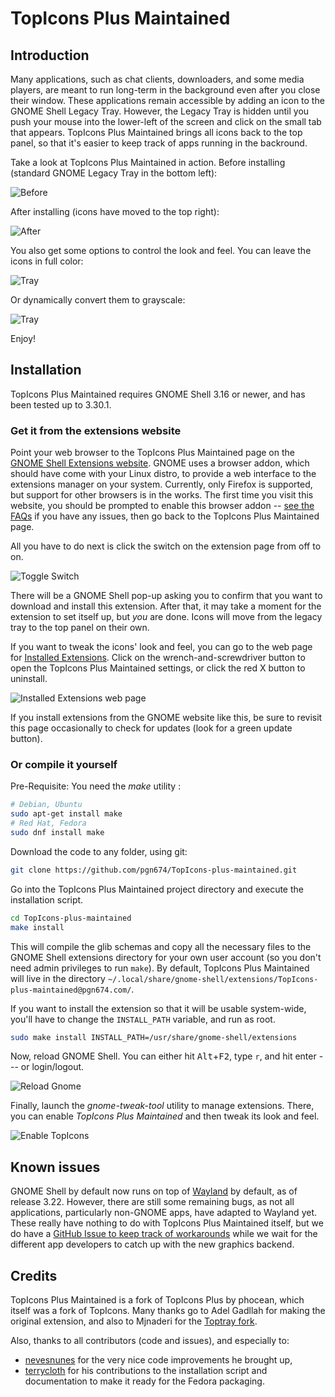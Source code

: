 # TopIcons Plus Maintained

## Introduction

Many applications, such as chat clients, downloaders, and some media players, are meant to run long-term in the background even after you close their window. These applications remain accessible by adding an icon to the GNOME Shell Legacy Tray. However, the Legacy Tray is hidden until you push your mouse into the lower-left of the screen and click on the small tab that appears. TopIcons Plus Maintained brings all icons back to the top panel, so that it's easier to keep track of apps running in the backround.

Take a look at TopIcons Plus Maintained in action. Before installing (standard GNOME Legacy Tray in the bottom left):

![Before](https://raw.githubusercontent.com/pgn674/TopIcons-plus-maintained/master/screenshots/before.png)

After installing (icons have moved to the top right):

![After](https://raw.githubusercontent.com/pgn674/TopIcons-plus-maintained/master/screenshots/after.png)

You also get some options to control the look and feel. You can leave the icons in full color:

![Tray](https://raw.githubusercontent.com/pgn674/TopIcons-plus-maintained/master/screenshots/tray1.png)

Or dynamically convert them to grayscale:

![Tray](https://raw.githubusercontent.com/pgn674/TopIcons-plus-maintained/master/screenshots/tray2.png)

Enjoy!


## Installation

TopIcons Plus Maintained requires GNOME Shell 3.16 or newer, and has been tested up to 3.30.1.

### Get it from the extensions website

Point your web browser to the TopIcons Plus Maintained page on the [GNOME Shell Extensions website](https://extensions.gnome.org/extension/0/topicons-plus-maintained/). GNOME uses a browser addon, which should have come with your Linux distro, to provide a web interface to the extensions manager on your system. Currently, only Firefox is supported, but support for other browsers is in the works. The first time you visit this website, you should be prompted to enable this browser addon -- [see the FAQs](https://extensions.gnome.org/about/#no-detection) if you have any issues, then go back to the TopIcons Plus Maintained page.

All you have to do next is click the switch on the extension page from off to on.

![Toggle Switch](https://raw.githubusercontent.com/pgn674/TopIcons-plus-maintained/master/screenshots/toggle-switch.png)

There will be a GNOME Shell pop-up asking you to confirm that you want to download and install this extension. After that, it may take a moment for the extension to set itself up, but *you* are done. Icons will move from the legacy tray to the top panel on their own.

If you want to tweak the icons' look and feel, you can go to the web page for [Installed Extensions](https://extensions.gnome.org/local/). Click on the wrench-and-screwdriver button to open the TopIcons Plus Maintained settings, or click the red X button to uninstall.

![Installed Extensions web page](https://raw.githubusercontent.com/pgn674/TopIcons-plus-maintained/master/screenshots/installed-extension-web-page.png)

If you install extensions from the GNOME website like this, be sure to revisit this page occasionally to check for updates (look for a green update button).

### Or compile it yourself

Pre-Requisite: You need the *make* utility :

```bash
# Debian, Ubuntu
sudo apt-get install make
# Red Hat, Fedora
sudo dnf install make
```

Download the code to any folder, using git:

```bash
git clone https://github.com/pgn674/TopIcons-plus-maintained.git
```

Go into the TopIcons Plus Maintained project directory and execute the installation script.

```bash
cd TopIcons-plus-maintained
make install
```

This will compile the glib schemas and copy all the necessary files to the GNOME Shell extensions directory for your own user account (so you don't need admin privileges to run `make`). By default, TopIcons Plus Maintained will live in the directory `~/.local/share/gnome-shell/extensions/TopIcons-plus-maintained@pgn674.com/`.

If you want to install the extension so that it will be usable system-wide, you'll have to change the `INSTALL_PATH` variable, and run as root.

```bash
sudo make install INSTALL_PATH=/usr/share/gnome-shell/extensions
```

Now, reload GNOME Shell. You can either hit <kbd>Alt</kbd>+<kbd>F2</kbd>, type `r`, and hit enter --- or login/logout.

![Reload Gnome](https://raw.githubusercontent.com/pgn674/TopIcons-plus-maintained/master/screenshots/reload.png)

Finally, launch the *gnome-tweak-tool* utility to manage extensions. There, you can enable *TopIcons Plus Maintained* and then tweak its look and feel.

![Enable TopIcons](https://raw.githubusercontent.com/pgn674/TopIcons-plus-maintained/master/screenshots/tweak.png)

## Known issues

GNOME Shell by default now runs on top of [Wayland](https://wayland.freedesktop.org/) by default, as of release 3.22. However, there are still some remaining bugs, as not all applications, particularly non-GNOME apps, have adapted to Wayland yet. These really have nothing to do with TopIcons Plus Maintained itself, but we do have a [GitHub Issue to keep track of workarounds](https://github.com/pgn674/TopIcons-plus-maintained/issues/47) while we wait for the different app developers to catch up with the new graphics backend.

## Credits

TopIcons Plus Maintained is a fork of TopIcons Plus by phocean, which itself was a fork of TopIcons. Many thanks go to Adel Gadllah for making the original extension, and also to Mjnaderi for the [Toptray fork](https://github.com/mjnaderi/TopTray).

Also, thanks to all contributors (code and issues), and especially to:

- [nevesnunes](https://github.com/nevesnunes) for the very nice code improvements he brought up,
- [terrycloth](https://github.com/terrycloth) for his contributions to the installation script and documentation to make it ready for the Fedora packaging.
